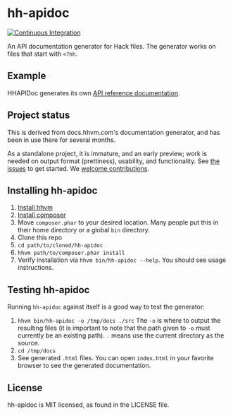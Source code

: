# hh-apidoc

[![Continuous Integration](https://github.com/hhvm/hh-apidoc/actions/workflows/build-and-test.yml/badge.svg)](https://github.com/hhvm/hh-apidoc/actions/workflows/build-and-test.yml)

An API documentation generator for Hack files. The generator works on files that start with `<?hh`.

## Example

HHAPIDoc generates its own
[API reference documentation](https://hhvm.github.io/hh-apidoc/).

## Project status

This is derived from docs.hhvm.com's documentation generator, and has been in use there for several months.

As a standalone project, it is immature, and an early preview; work is needed on output format (prettiness), usability, and functionality.
See [the issues](https://github.com/hhvm/hh-apidoc/issues) to get started. We [welcome contributions](CONTRIBUTING.md).

## Installing hh-apidoc

1. [Install hhvm](https://docs.hhvm.com/hhvm/installation/introduction)
1. [Install composer](https://getcomposer.org/download/)
1. Move `composer.phar` to your desired location. Many people put this in their home directory or a global `bin` directory.
1. Clone this repo
1. `cd path/to/cloned/hh-apidoc`
1. `hhvm path/to/composer.phar install`
1. Verify installation via `hhvm bin/hh-apidoc --help`. You should see usage instructions.

## Testing hh-apidoc

Running `hh-apidoc` against itself is a good way to test the generator:

1. `hhvm bin/hh-apidoc -o /tmp/docs ./src` The `-o` is where to output the resulting files (it is important to note that the path given to `-o` must currently be an existing path). `.` means use the current directory as the source.
1. `cd /tmp/docs`
1. See generated `.html` files. You can open `index.html` in your favorite browser to see the generated documentation.

## License

hh-apidoc is MIT licensed, as found in the LICENSE file.
